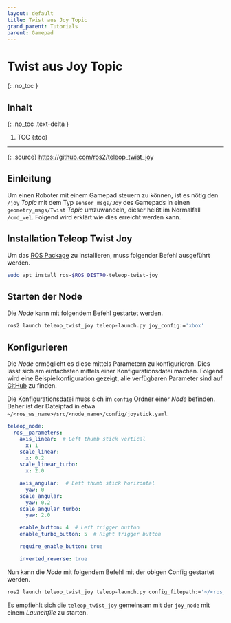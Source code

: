 ```yaml
---
layout: default
title: Twist aus Joy Topic
grand_parent: Tutorials
parent: Gamepad
---
```


# Twist aus Joy Topic
{: .no_toc }

## Inhalt
{: .no_toc .text-delta }

1. TOC
{:toc}

---

{: .source}
<https://github.com/ros2/teleop_twist_joy>

## Einleitung

Um einen Roboter mit einem Gamepad steuern zu können, ist es nötig den `/joy` *Topic* mit dem Typ `sensor_msgs/Joy` des Gamepads in einen `geometry_msgs/Twist` *Topic* umzuwandeln, dieser heißt im Normalfall `/cmd_vel`.
Folgend wird erklärt wie dies erreicht werden kann.

## Installation Teleop Twist Joy

Um das [ROS Package](https://github.com/ros2/teleop_twist_joy) zu installieren, muss folgender Befehl ausgeführt werden.

```bash
sudo apt install ros-$ROS_DISTRO-teleop-twist-joy
```

## Starten der Node

Die *Node* kann mit folgendem Befehl gestartet werden.

```bash
ros2 launch teleop_twist_joy teleop-launch.py joy_config:='xbox'
```

## Konfigurieren

Die *Node* ermöglicht es diese mittels Parametern zu konfigurieren. Dies lässt sich am einfachsten mittels einer Konfigurationsdatei machen.
Folgend wird eine Beispielkonfiguration gezeigt, alle verfügbaren Parameter sind auf [GitHub](https://github.com/ros2/teleop_twist_joy?tab=readme-ov-file#parameters) zu finden.

Die Konfigurationsdatei muss sich im `config` Ordner einer *Node* befinden. Daher ist der Dateipfad in etwa `~/<ros_ws_name>/src/<node_name>/config/joystick.yaml`.

```yaml
teleop_node:
  ros__parameters:
    axis_linear:  # Left thumb stick vertical
      x: 1
    scale_linear:
      x: 0.2
    scale_linear_turbo:
      x: 2.0

    axis_angular:  # Left thumb stick horizontal
      yaw: 0
    scale_angular:
      yaw: 0.2
    scale_angular_turbo:
      yaw: 2.0

    enable_button: 4  # Left trigger button
    enable_turbo_button: 5  # Right trigger button

    require_enable_button: true

    inverted_reverse: true
```

Nun kann die *Node* mit folgendem Befehl mit der obigen Config gestartet werden.

```bash
ros2 launch teleop_twist_joy teleop-launch.py config_filepath:='~/<ros_ws_name>/src/<node_name>/config/joystick.yaml'
```

Es empfiehlt sich die `teleop_twist_joy` gemeinsam mit der `joy_node` mit einem *Launchfile* zu starten.
